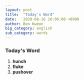 ```yaml
---
layout: post
title:  "Today's Word"
date:   2020-08-16 16:06:00 +0900
author: Ben Kweon
big_category: english
sub_category: words
---
```


### Today's Word

1. **hunch**
2. **fluke**
3. **pushover**

